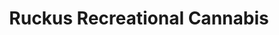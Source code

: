 ---
title: "Ruckus Recreational Cannabis"
url: /seattle/ruckus-recreational-cannabis/
shop: Hanf
---
